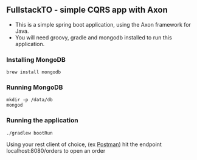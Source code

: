 ## FullstackTO - simple CQRS app with Axon

 * This is a simple spring boot application, using the Axon framework for Java. 
 * You will need groovy, gradle and mongodb installed to run this application.

### Installing MongoDB
  
 ```brew install mongodb```
 
### Running MongoDB

 ```
 mkdir -p /data/db
 mongod
 ```

### Running the application

`./gradlew bootRun`

Using your rest client of choice, (ex [Postman](https://www.getpostman.com/)) hit the endpoint localhost:8080/orders to open an order
